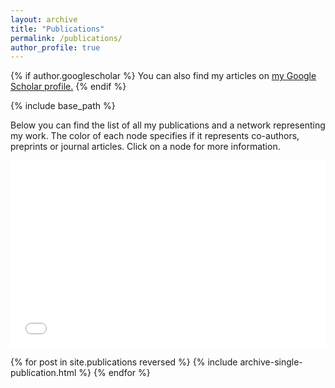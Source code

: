 ```yaml
---
layout: archive
title: "Publications"
permalink: /publications/
author_profile: true
---
```


{% if author.googlescholar %}
  You can also find my articles on <u><a href="{{author.googlescholar}}">my Google Scholar profile</a>.</u>
{% endif %}

{% include base_path %}

Below you can find the list of all my publications and a network representing my work. The color of each node specifies if it represents co-authors, preprints or journal articles. Click on a node for more information.
<iframe src="/collab_net/network.html" height="300" width="100%" style="border: none"></iframe>

{% for post in site.publications reversed %}
  {% include archive-single-publication.html %}
{% endfor %}
